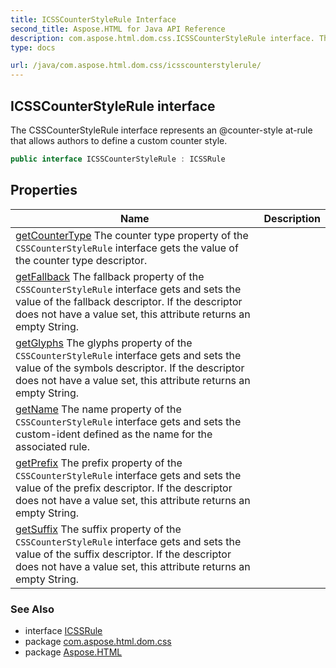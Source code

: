 ```yaml
---
title: ICSSCounterStyleRule Interface
second_title: Aspose.HTML for Java API Reference
description: com.aspose.html.dom.css.ICSSCounterStyleRule interface. The CSSCounterStyleRule interface represents an counter-style at-rule that allows authors to define a custom counter style
type: docs

url: /java/com.aspose.html.dom.css/icsscounterstylerule/
---
```

## ICSSCounterStyleRule interface

The CSSCounterStyleRule interface represents an @counter-style at-rule that allows authors to define a custom counter style.

```java
public interface ICSSCounterStyleRule : ICSSRule
```

## Properties

| Name | Description |
| --- | --- |
| [getCounterType](../../com.aspose.html.dom.css/icsscounterstylerule/countertype/) The counter type property of the `CSSCounterStyleRule` interface gets the value of the counter type descriptor. |
| [getFallback](../../com.aspose.html.dom.css/icsscounterstylerule/fallback/) The fallback property of the `CSSCounterStyleRule` interface gets and sets the value of the fallback descriptor. If the descriptor does not have a value set, this attribute returns an empty String. |
| [getGlyphs](../../com.aspose.html.dom.css/icsscounterstylerule/glyphs/) The glyphs property of the `CSSCounterStyleRule` interface gets and sets the value of the symbols descriptor. If the descriptor does not have a value set, this attribute returns an empty String. |
| [getName](../../com.aspose.html.dom.css/icsscounterstylerule/name/) The name property of the `CSSCounterStyleRule` interface gets and sets the custom-ident defined as the name for the associated rule. |
| [getPrefix](../../com.aspose.html.dom.css/icsscounterstylerule/prefix/) The prefix property of the `CSSCounterStyleRule` interface gets and sets the value of the prefix descriptor. If the descriptor does not have a value set, this attribute returns an empty String. |
| [getSuffix](../../com.aspose.html.dom.css/icsscounterstylerule/suffix/) The suffix property of the `CSSCounterStyleRule` interface gets and sets the value of the suffix descriptor. If the descriptor does not have a value set, this attribute returns an empty String. |

### See Also

* interface [ICSSRule](../icssrule/)
* package [com.aspose.html.dom.css](../../com.aspose.html.dom.css/)
* package [Aspose.HTML](../../)
